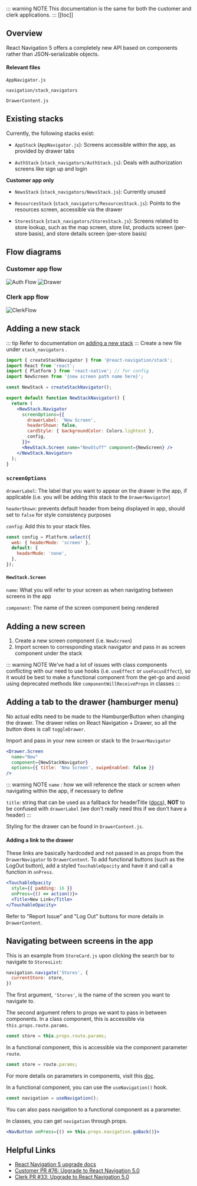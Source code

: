<!-- Embedded with the <Content/> Vue component into Customer/Clerk sections -->

::: warning NOTE
This documentation is the same for both the customer and clerk applications.
:::
[[toc]]
## Overview

React Navigation 5 offers a completely new API based on components rather than JSON-serializable objects.

#### Relevant files

`AppNavigator.js`

`navigation/stack_navigators`

`DrawerContent.js`

## Existing stacks

Currently, the following stacks exist:

- `AppStack` (`AppNavigator.js`): Screens accessible within the app, as provided by drawer tabs

- `AuthStack` (`stack_navigators/AuthStack.js`): Deals with authorization screens like sign up and login
  
**Customer app only**
- `NewsStack` (`stack_navigators/NewsStack.js`): Currently unused

- `ResourcesStack` (`stack_navigators/ResourcesStack.js`): Points to the resources screen, accessible via the drawer

- `StoresStack` (`stack_navigators/StoresStack.js`): Screens related to store lookup, such as the map screen, store list, products screen (per-store basis), and store details screen (per-store basis)

## Flow diagrams

### Customer app flow
![Auth Flow](../assets/navigation/authflow.png)
![Drawer](../assets/navigation/dcck-drawer.png)

### Clerk app flow
![ClerkFlow](../assets/navigation/clerknav.png)

## Adding a new stack
::: tip
Refer to documentation on [adding a new stack](https://reactnavigation.org/docs/stack-navigator/)
::: 
Create a new file under `stack_navigators` .

```jsx
import { createStackNavigator } from '@react-navigation/stack';
import React from 'react';
import { Platform } from 'react-native'; // for config
import NewScreen from '{new screen path name here}';

const NewStack = createStackNavigator();

export default function NewStackNavigator() {
  return (
    <NewStack.Navigator
      screenOptions={{
        drawerLabel: 'New Screen',
        headerShown: false,
        cardStyle: { backgroundColor: Colors.lightest },
        config,
      }}>
      <NewStack.Screen name="NewStuff" component={NewScreen} />
    </NewStack.Navigator>
  );
}
```

### `screenOptions`

`drawerLabel`: The label that you want to appear on the drawer in the app, if applicable (i.e. you will be adding this stack to the `DrawerNavigator`)

`headerShown`: prevents default header from being displayed in app, should set to `false` for style consistency purposes

`config`: Add this to your stack files.

```jsx
const config = Platform.select({
  web: { headerMode: 'screen' },
  default: {
    headerMode: 'none',
  },
});
```

#### `NewStack.Screen`

`name`: What you will refer to your screen as when navigating between screens in the app

`component`: The name of the screen component being rendered

## Adding a new screen

1. Create a new screen component (i.e. `NewScreen`)
2. Import screen to corresponding stack navigator and pass in as screen component under the stack

::: warning NOTE
We've had a lot of issues with class components conflicting with our need to use hooks (i.e. `useEffect` or `useFocusEffect`), so it would be best to make a functional component from the get-go and avoid using deprecated methods like `componentWillReceiveProps` in classes
:::

## Adding a tab to the drawer (hamburger menu)

No actual edits need to be made to the HamburgerButton when changing the drawer. The drawer relies on React Navigation + Drawer, so all the button does is call `toggleDrawer`.

Import and pass in your new screen or stack to the `DrawerNavigator`

```jsx
<Drawer.Screen
  name="New"
  component={NewStackNavigator}
  options={{ title: 'New Screen', swipeEnabled: false }}
/>
```

::: warning NOTE
`name` : how we will reference the stack or screen when navigating within the app, if necessary to define

`title`: string that can be used as a fallback for headerTitle ([docs](https://reactnavigation.org/docs/stack-navigator/)), **NOT** to be confused with `drawerLabel` (we don't really need this if we don't have a header)
:::

Styling for the drawer can be found in `DrawerContent.js`.

#### Adding a link to the drawer

These links are basically hardcoded and not passed in as props from the `DrawerNavigator` to `DrawerContent`. To add functional buttons (such as the LogOut button), add a styled `TouchableOpacity` and have it and call a function in `onPress`.

```jsx
<TouchableOpacity
  style={{ padding: 16 }}
  onPress={() => action()}>
  <Title>New Link</Title>
</TouchableOpacity>
```

Refer to "Report Issue" and "Log Out" buttons for more details in `DrawerContent`.

## Navigating between screens in the app

This is an example from `StoreCard.js` upon clicking the search bar to navigate to `StoresList`:

```jsx
navigation.navigate('Stores', {
  currentStore: store,
})
```

The first argument, `'Stores'`, is the name of the screen you want to navigate to.

The second argument refers to props we want to pass in between components. In a class component, this is accessible via `this.props.route.params`.

```jsx
const store = this.props.route.params;
```

In a functional component, this is accessible via the component parameter `route`.

```jsx
const store = route.params;
```

For more details on parameters in components, visit this [doc](https://reactnavigation.org/docs/params/).

In a functional component, you can use the `useNavigation()` hook.

```jsx
const navigation = useNavigation();
```

You can also pass navigation to a functional component as a parameter.

In classes, you can get `navigation` through props.

```jsx
<NavButton onPress={() => this.props.navigation.goBack()}>
```

## Helpful Links
- [React Navigation 5 upgrade docs](https://reactnavigation.org/docs/upgrading-from-4.x/)
- [Customer PR #76: Upgrade to React Navigation 5.0](https://github.com/calblueprint/dccentralkitchen/pull/76)
- [Clerk PR #33: Upgrade to React Navigation 5.0](https://github.com/calblueprint/dccentralkitchen-clerks/pull/33)